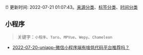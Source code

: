:alarm_clock: 更新时间: 2022-07-21 01:07:43。[来源分类](../README.md)、[标签分类](../TAGS.md)、[时间分类](../TIMELINE.md)

## 小程序


> 关键字：`小程序`、`Taro`、`MPVue`、`Wepy`、`Chameleon`



- [2022-07-20-uniapp-微信小程序端有啥低代码平台推荐吗？](https://www.v2ex.com/t/867633) 